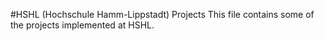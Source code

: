#HSHL (Hochschule Hamm-Lippstadt) Projects
This file contains some of the projects implemented at HSHL.

